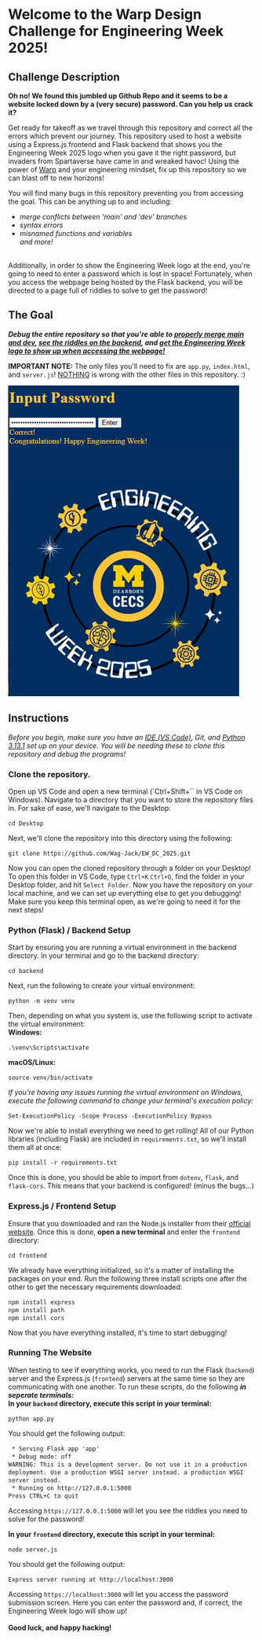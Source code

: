 # Welcome to the Warp Design Challenge for Engineering Week 2025!

## Challenge Description

**Oh no! We found this jumbled up Github Repo and it seems to be a website locked down by a (very secure) password. Can you help us crack it?**</br>

Get ready for takeoff as we travel through this repository and correct all the errors which prevent our journey. This repository used to host a website using a Express.js frontend and Flask backend that shows you the Engineering Week 2025 logo when you gave it the right password, but invaders from Spartaverse have came in and wreaked havoc! Using the power of [Warp](https://www.warp.dev/) and your engineering mindset, fix up this repository so we can blast off to new horizons!</br> 

You will find many bugs in this repository preventing you from accessing the goal. This can be anything up to and including:</br>
- *merge conflicts between 'main' and 'dev' branches*</br>
- *syntax errors*</br>
- *misnamed functions and variables*</br>
*and more!*</br>
</br>
Additionally, in order to show the Engineering Week logo at the end, you're going to need to enter a password which is lost in space! Fortunately, when you access the webpage being hosted by the Flask backend, you will be directed to a page full of riddles to solve to get the password!

## The Goal
***Debug the entire repository so that you're able to <ins>properly merge main and dev</ins>, <ins>see the riddles on the backend</ins>, and <ins>get the Engineering Week logo to show up when accessing the webpage!</ins>***</br>

**IMPORTANT NOTE:** The only files you'll need to fix are `app.py`, `index.html`, and `server.js`! <ins>NOTHING</ins> is wrong with the other files in this repository. :)

![What you need to show us to show that you won!](/proof.png)

## Instructions
*Before you begin, make sure you have an <ins>IDE (VS Code)</ins>, <int>Git</ins>, and <ins>Python 3.13.1</ins> set up on your device. You will be needing these to clone this repository and debug the programs!*

### Clone the repository.
Open up VS Code and open a new terminal (`Ctrl+Shift+\`` in VS Code on Windows). Navigate to a directory that you want to store the repository files in. For sake of ease, we'll navigate to the Desktop:
```
cd Desktop
```
Next, we'll clone the repository into this directory using the following:
```
git clone https://github.com/Wag-Jack/EW_DC_2025.git
```
Now you can open the cloned repository through a folder on your Desktop! To open this folder in VS Code, type `Ctrl+K` `Ctrl+O`, find the folder in your Desktop folder, and hit `Select Folder`. Now you have the repository on your local machine, and we can set up everything else to get you debugging! Make sure you keep this terminal open, as we're going to need it for the next steps!

### Python (Flask) / Backend Setup
Start by ensuring you are running a virtual environment in the backend directory. In your terminal and go to the backend directory:
```
cd backend
```
Next, run the following to create your virtual environment:
```
python -m venv venv
```
Then, depending on what you system is, use the following script to activate the virtual environment:</br>
**Windows:**
```
.\venv\Scripts\activate
```
**macOS/Linux:**
```
source venv/bin/activate
```
*If you're having any issues running the virtual environment on Windows, execute the following command to change your terminal's execution policy:*
```
Set-ExecutionPolicy -Scope Process -ExecutionPolicy Bypass
```
Now we're able to install everything we need to get rolling! All of our Python libraries (including Flask) are included in `requirements.txt`, so we'll install them all at once:
```
pip install -r requirements.txt
```
Once this is done, you should be able to import from `dotenv`, `flask`, and `flask-cors`. This means that your backend is configured! (minus the bugs...)

### Express.js / Frontend Setup
Ensure that you downloaded and ran the Node.js installer from their [official website](https://nodejs.org/en/download). Once this is done, **open a new terminal** and enter the `frontend` directory:
```
cd frontend
```
We already have everything initialized, so it's a matter of installing the packages on your end. Run the following three install scripts one after the other to get the necessary requirements downloaded:
```
npm install express
npm install path
npm install cors
```
Now that you have everything installed, it's time to start debugging!

### Running The Website
When testing to see if everything works, you need to run the Flask (`backend`) server and the Express.js (`frontend`) servers at the same time so they are communicating with one another. To run these scripts, do the following ***in seperate terminals:***</br>
**In your `backend` directory, execute this script in your terminal:**
```
python app.py
```
You should get the following output:
```
 * Serving Flask app 'app'
 * Debug mode: off
WARNING: This is a development server. Do not use it in a production deployment. Use a production WSGI server instead. a production WSGI server instead.
 * Running on http://127.0.0.1:5000
Press CTRL+C to quit
```
Accessing `https://127.0.0.1:5000` will let you see the riddles you need to solve for the password!</br>

**In your `frontend` directory, execute this script in your terminal:**
```
node server.js
```
You should get the following output:
```
Express server running at http://localhost:3000
```
Accessing `https://localhost:3000` will let you access the password submission screen. Here you can enter the password and, if correct, the Engineering Week logo will show up!</br>
</br>
**Good luck, and happy hacking!**